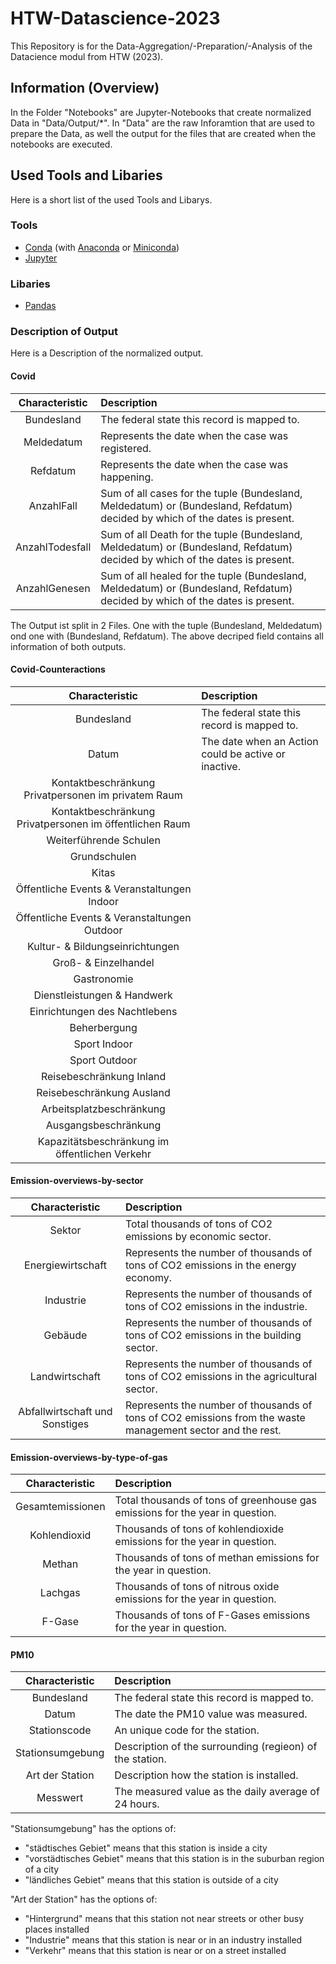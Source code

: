 # HTW-Datascience-2023

This Repository is for the Data-Aggregation/-Preparation/-Analysis of the Datacience modul from HTW (2023).

## Information (Overview)

In the Folder "Notebooks" are Jupyter-Notebooks that create normalized Data in "Data/Output/*".
In "Data" are the raw Inforamtion that are used to prepare the Data, as well the output for the files that are created when the notebooks are executed.

## Used Tools and Libaries

Here is a short list of the used Tools and Libarys.

### Tools

- [Conda](https://docs.conda.io/projects/conda/en/stable/) (with [Anaconda](https://www.anaconda.com/) or [Miniconda](https://docs.conda.io/en/latest/miniconda.html))
- [Jupyter](https://docs.jupyter.org/en/latest/start/index.html)

### Libaries

- [Pandas](https://pandas.pydata.org/getting_started.html)

### Description of Output

Here is a Description of the normalized output.

#### Covid

| Characteristic    | Description                                                                                                                   |
|:-----------------:|:----------------------------------------------------------------------------------------------------------------------------- |
| Bundesland        | The federal state this record is mapped to.                                                                                   |
| Meldedatum        | Represents the date when the case was registered.                                                                             |
| Refdatum          | Represents the date when the case was happening.                                                                              |
| AnzahlFall        | Sum of all cases for the tuple (Bundesland, Meldedatum) or (Bundesland, Refdatum) decided by which of the dates is present.   |
| AnzahlTodesfall   | Sum of all Death for the tuple (Bundesland, Meldedatum) or (Bundesland, Refdatum) decided by which of the dates is present.   |
| AnzahlGenesen     | Sum of all healed for the tuple (Bundesland, Meldedatum) or (Bundesland, Refdatum) decided by which of the dates is present.  |

The Output ist split in 2 Files. One with the tuple (Bundesland, Meldedatum) ond one with (Bundesland, Refdatum). The above decriped field contains all information of both outputs.

#### Covid-Counteractions

| Characteristic                                            | Description                                           |
|:---------------------------------------------------------:|:----------------------------------------------------- |
| Bundesland                                                | The federal state this record is mapped to.           |
| Datum                                                     | The date when an Action could be active or inactive.  |
| Kontaktbeschränkung Privatpersonen im privatem Raum       |
| Kontaktbeschränkung Privatpersonen im öffentlichen Raum   |
| Weiterführende Schulen                                    |
| Grundschulen                                              |
| Kitas                                                     |
| Öffentliche Events & Veranstaltungen Indoor               |
| Öffentliche Events & Veranstaltungen Outdoor              |
| Kultur- & Bildungseinrichtungen                           |
| Groß- & Einzelhandel                                      |
| Gastronomie                                               |
| Dienstleistungen & Handwerk                               |
| Einrichtungen des Nachtlebens                             |
| Beherbergung                                              |
| Sport Indoor                                              |
| Sport Outdoor                                             |
| Reisebeschränkung Inland                                  |
| Reisebeschränkung Ausland                                 |
| Arbeitsplatzbeschränkung                                  |
| Ausgangsbeschränkung                                      |
| Kapazitätsbeschränkung im öffentlichen Verkehr            |

#### Emission-overviews-by-sector

| Characteristic    | Description                                                                                                                   |
|:-----------------:|:----------------------------------------------------------------------------------------------------------------------------- |
| Sektor            | Total thousands of tons of CO2 emissions by economic sector.                                                                  |
| Energiewirtschaft | Represents the number of thousands of tons of CO2 emissions in the energy economy.                                            |                   
| Industrie         | Represents the number of thousands of tons of CO2 emissions in the industrie.                                                 | 
| Gebäude           | Represents the number of thousands of tons of CO2 emissions in the building sector.                                           |
| Landwirtschaft    | Represents the number of thousands of tons of CO2 emissions in the agricultural sector.                                       |
| Abfallwirtschaft und Sonstiges | Represents the number of thousands of tons of CO2 emissions from the waste management sector and the rest.       |

#### Emission-overviews-by-type-of-gas

| Characteristic    | Description                                                                                                                   |
|:-----------------:|:----------------------------------------------------------------------------------------------------------------------------- |
| Gesamtemissionen  | Total thousands of tons of greenhouse gas emissions for the year in question.                                                 |
| Kohlendioxid      | Thousands of tons of kohlendioxide emissions for the year in question.                                                        |                   
| Methan            | Thousands of tons of methan emissions for the year in question.                                                               | 
| Lachgas           | Thousands of tons of nitrous oxide emissions for the year in question.                                                        |
| F-Gase            | Thousands of tons of F-Gases emissions for the year in question.                                                              |

#### PM10

| Characteristic    | Description                                               |
|:-----------------:|:--------------------------------------------------------- |
| Bundesland        | The federal state this record is mapped to.               |
| Datum             | The date the PM10 value was measured.                     |
| Stationscode      | An unique code for the station.                           |
| Stationsumgebung  | Description of the surrounding (regieon) of the station.  |
| Art der Station   | Description how the station is installed.                 |
| Messwert          | The measured value as the daily average of 24 hours.      |

"Stationsumgebung" has the options of:

- "städtisches Gebiet" means that this station is inside a city
- "vorstädtisches Gebiet" means that this station is in the suburban region of a city
- "ländliches Gebiet" means that this station is outside of a city

"Art der Station" has the options of:

- "Hintergrund" means that this station not near streets or other busy places installed
- "Industrie" means that this station is near or in an industry installed
- "Verkehr" means that this station is near or on a street installed
